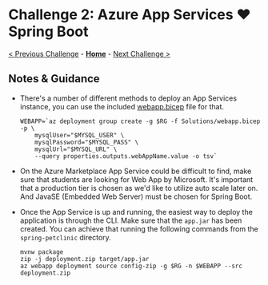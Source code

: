 # Challenge 2: Azure App Services :heart: Spring Boot

[< Previous Challenge](./solution-01.md) - **[Home](./README.md)** - [Next Challenge >](./solution-03.md)

## Notes & Guidance

- There's a number of different methods to deploy an App Services instance, you can use the included [webapp.bicep](./Solutions/webapp.bicep) file for that.

    ```shell
    WEBAPP=`az deployment group create -g $RG -f Solutions/webapp.bicep -p \
        mysqlUser="$MYSQL_USER" \
        mysqlPassword="$MYSQL_PASS" \
        mysqlUrl="$MYSQL_URL" \
        --query properties.outputs.webAppName.value -o tsv`
    ```

- On the Azure Marketplace App Service could be difficult to find, make sure that students are looking for Web App by Microsoft. It's important that a production tier is chosen as we'd like to utilize auto scale later on. And JavaSE (Embedded Web Server) must be chosen for Spring Boot.
- Once the App Service is up and running, the easiest way to deploy the application is through the CLI. Make sure that the `app.jar` has been created. You can achieve that running the following commands from the `spring-petclinic` directory.

    ```shell
    mvnw package
    zip -j deployment.zip target/app.jar
    az webapp deployment source config-zip -g $RG -n $WEBAPP --src deployment.zip
    ```
